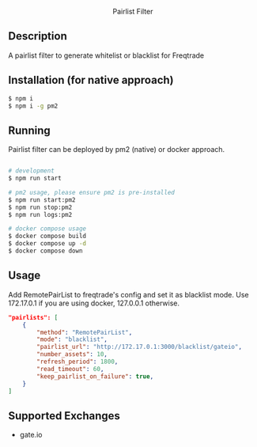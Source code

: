 <p align="center">
  <span>Pairlist Filter</span>
</p>

## Description

A pairlist filter to generate whitelist or blacklist for Freqtrade

## Installation (for native approach)

```bash
$ npm i
$ npm i -g pm2
```

## Running

Pairlist filter can be deployed by pm2 (native) or docker approach.

```bash

# development
$ npm run start

# pm2 usage, please ensure pm2 is pre-installed
$ npm run start:pm2
$ npm run stop:pm2
$ npm run logs:pm2

# docker compose usage
$ docker compose build
$ docker compose up -d
$ docker compose down

```

## Usage

Add RemotePairList to freqtrade's config and set it as blacklist mode.
Use 172.17.0.1 if you are using docker, 127.0.0.1 otherwise.

```json
"pairlists": [
    {
        "method": "RemotePairList",
        "mode": "blacklist",
        "pairlist_url": "http://172.17.0.1:3000/blacklist/gateio",
        "number_assets": 10,
        "refresh_period": 1800,
        "read_timeout": 60,
        "keep_pairlist_on_failure": true,
    }
]
```

## Supported Exchanges

- gate.io
